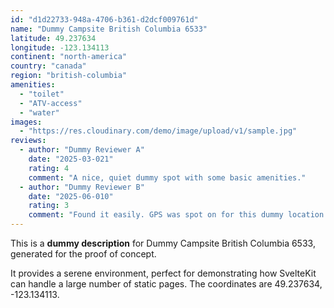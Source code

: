 ```yaml
---
id: "d1d22733-948a-4706-b361-d2dcf009761d"
name: "Dummy Campsite British Columbia 6533"
latitude: 49.237634
longitude: -123.134113
continent: "north-america"
country: "canada"
region: "british-columbia"
amenities:
  - "toilet"
  - "ATV-access"
  - "water"
images:
  - "https://res.cloudinary.com/demo/image/upload/v1/sample.jpg"
reviews:
  - author: "Dummy Reviewer A"
    date: "2025-03-021"
    rating: 4
    comment: "A nice, quiet dummy spot with some basic amenities."
  - author: "Dummy Reviewer B"
    date: "2025-06-010"
    rating: 3
    comment: "Found it easily. GPS was spot on for this dummy location."
---
```


This is a **dummy description** for Dummy Campsite British Columbia 6533, generated for the proof of concept.

It provides a serene environment, perfect for demonstrating how SvelteKit can handle a large number of static pages. The coordinates are 49.237634, -123.134113.
